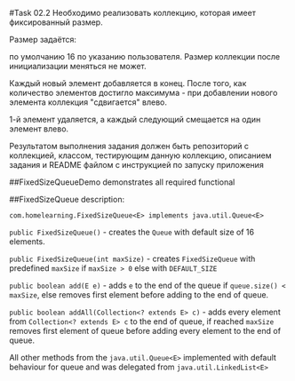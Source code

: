 #Task 02.2
Необходимо реализовать коллекцию, которая имеет фиксированный размер.

Размер задаётся:

по умолчанию 16
по указанию пользователя.
Размер коллекции после инициализации меняться не может.

Каждый новый элемент добавляется в конец. После того, как количество элементов достигло максимума - при добавлении нового элемента коллекция "сдвигается" влево.

1-й элемент удаляется, а каждый следующий смещается на один элемент влево.

Результатом выполнения задания должен быть репозиторий с коллекцией, классом, тестирующим данную коллекцию, описанием задания и README файлом с инструкцией по запуску приложения

##FixedSizeQueueDemo demonstrates all required functional

##FixedSizeQueue description:

`com.homelearning.FixedSizeQueue<E> implements java.util.Queue<E>`

`public FixedSizeQueue()` - creates the `Queue` with default size of 16 elements.

`public FixedSizeQueue(int maxSize)` - creates `FixedSizeQueue` with predefined `maxSize` if `maxSize > 0` else with `DEFAULT_SIZE`

`public boolean add(E e)` - adds `e` to the end of the queue if `queue.size() < maxSize`, else removes first element before adding to the end of queue.

`public boolean addAll(Collection<? extends E> c)` - adds every element from `Collection<? extends E> c` to the end of queue, if reached `maxSize` removes first element of queue before adding every element to the end of queue.

All other methods from the `java.util.Queue<E>` implemented with default behaviour for queue and was delegated from `java.util.LinkedList<E>`